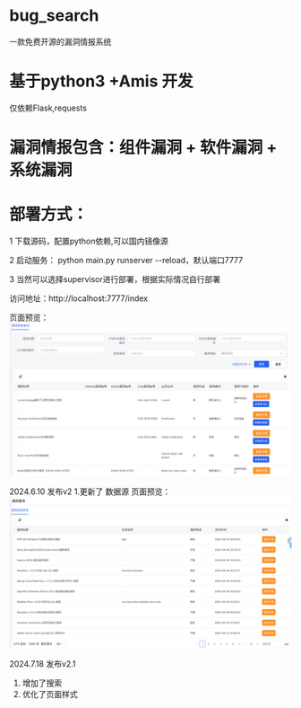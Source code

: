 # bug_search
一款免费开源的漏洞情报系统

# 基于python3 +Amis 开发
仅依赖Flask,requests
# 漏洞情报包含：组件漏洞 + 软件漏洞 + 系统漏洞

# 部署方式：
1 下载源码，配置python依赖,可以国内镜像源<br/>

2 启动服务： python main.py runserver --reload，默认端口7777<br/>

3 当然可以选择supervisor进行部署，根据实际情况自行部署<br/>

访问地址：http://localhost:7777/index

页面预览：
  ![image](WX20230109-091733@2x.png)


2024.6.10 发布v2
1.更新了 数据源
页面预览：
  ![image](11.png)
  
2024.7.18 发布v2.1
1. 增加了搜索
2. 优化了页面样式
